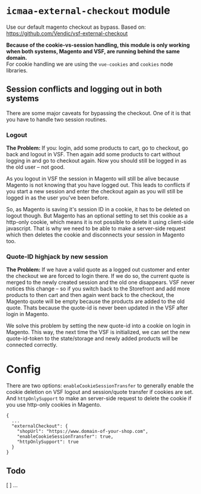 # `icmaa-external-checkout` module

Use our default magento checkout as bypass.
Based on: https://github.com/Vendic/vsf-external-checkout

**Because of the cookie-vs-session handling, this module is only working when both systems, Magento and VSF, are running behind the same domain.**  
For cookie handling we are using the `vue-cookies` and `cookies` node libraries.

## Session conflicts and logging out in both systems

There are some major caveats for bypassing the checkout. One of it is that you have to handle two session routines.

### Logout

**The Problem:** If you: login, add some products to cart, go to checkout, go back and logout in VSF. Then again add some products to cart without logging in and go to checkout again. Now you should still be logged in as the old user – not good.

As you logout in VSF the session in Magento will still be alive because Magento is not knowing that you have logged out.
This leads to conflicts if you start a new session and enter the checkout again as you will still be logged in as the user you've been before.

So, as Magento is saving it's session ID in a cookie, it has to be deleted on logout though. But Magento has an optional setting to set this cookie as a http-only cookie, which means it is not possible to delete it using client-side javascript. That is why we need to be able to make a server-side request which then deletes the cookie and disconnects your session in Magento too.

### Quote-ID highjack by new session

**The Problem:** If we have a valid quote as a logged out customer and enter the checkout we are forced to login there. If we do so, the current quote is merged to the newly created session and the old one disappears. VSF never notices this change – so if you switch back to the Storefront and add more products to then cart and then again went back to the checkout, the Magento quote will be empty because the products are added to the old quote. Thats because the quote-id is never been updated in the VSF after login in Magento.

We solve this problem by setting the new quote-id into a cookie on login in Magento. This way, the next time the VSF is initialized, we can set the new quote-id-token to the state/storage and newly added products will be connected correctly.

# Config

There are two options: `enableCookieSessionTransfer` to generally enable the cookie deletion on VSF logout and session/quote transfer if cookies are set.  
And `httpOnlySupport` to make an server-side request to delete the cookie if you use http-only cookies in Magento.

```
{
  ...
  "externalCheckout": {
    "shopUrl": "https://www.domain-of-your-shop.com",
    "enableCookieSessionTransfer": true,
    "httpOnlySupport": true
  }
}
```

## Todo

[ ] ...
